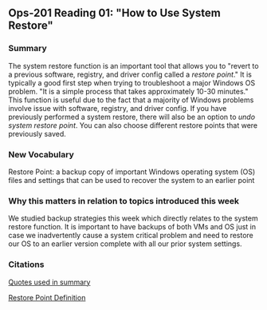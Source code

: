 ## Ops-201 Reading 01: "How to Use System Restore"

### Summary 

The system restore function is an important tool that allows you to "revert to a previous software, registry, and driver config called a *restore point*." It is typically a good first step when trying to troubleshoot a major Windows OS problem. "It is a simple process that takes approximately 10-30 minutes." This function is useful due to the fact that a majority of Windows problems involve issue with software, registry, and driver config. If you have previously performed a system restore, there will also be an option to *undo system restore point*. You can also choose different restore points that were previously saved. 

### New Vocabulary
Restore Point: a backup copy of important Windows operating system (OS) files and settings that can be used to recover the system to an earlier point

### Why this matters in relation to topics introduced this week
We studied backup strategies this week which directly relates to the system restore function. It is important to have backups of both VMs and OS just in case we inadvertently cause a system critical problem and need to restore our OS to an earlier version complete with all our prior system settings. 

### Citations

[Quotes used in summary ](https://www.lifewire.com/how-to-use-system-restore-in-windows-2626131)

[Restore Point Definition](https://www.techtarget.com/searchwindowsserver/definition/restore-point#:~:text=What%20is%20restore%20point%3F,of%20system%20failure%20or%20instability.)





